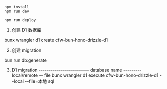 ```
npm install
npm run dev
```

```
npm run deploy
```

1. 创建 D1 数据库

bunx wrangler d1 create cfw-bun-hono-drizzle-d1

2. 创建 migration

bun run db:generate

3. D1 migration
   ------------------------- database name --------- local/remote -- file
   bunx wrangler d1 execute cfw-bun-hono-drizzle-d1 --local --file=本地 sql
